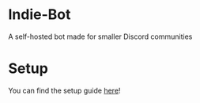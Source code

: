 # Indie-Bot
A self-hosted bot made for smaller Discord communities

# Setup
You can find the setup guide [here](setup.md)!
